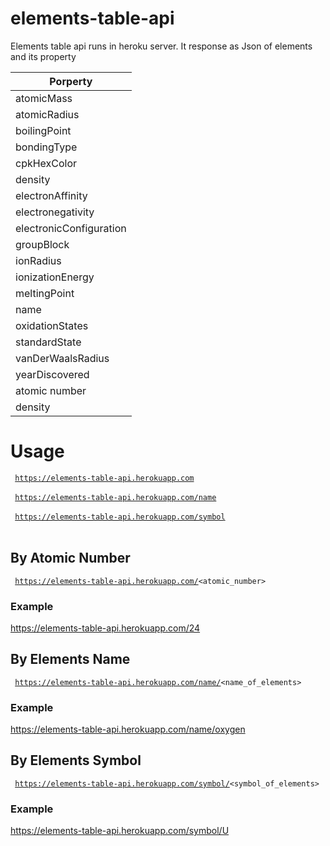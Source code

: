 # elements-table-api

Elements table api runs in heroku server. It response as Json of elements and its property

|       **Porperty**         |
|------------------------|
| atomicMass             |
| atomicRadius           |
| boilingPoint           |
| bondingType            |
| cpkHexColor            |
| density                |
| electronAffinity       |
| electronegativity      |
| electronicConfiguration|
| groupBlock             |
| ionRadius              |
| ionizationEnergy       |
| meltingPoint           |
| name                   |
| oxidationStates        |
| standardState          |
| vanDerWaalsRadius      |
| yearDiscovered         |
| atomic number          |
| density                |

# Usage

<code> https://elements-table-api.herokuapp.com </code> <br>
<code> https://elements-table-api.herokuapp.com/name </code> <br>
<code> https://elements-table-api.herokuapp.com/symbol </code> <br>

## By Atomic Number

<code> https://elements-table-api.herokuapp.com/<atomic_number> </code>
### Example
https://elements-table-api.herokuapp.com/24

## By Elements Name

<code> https://elements-table-api.herokuapp.com/name/<name_of_elements> </code>
### Example
https://elements-table-api.herokuapp.com/name/oxygen
  
## By Elements Symbol

<code> https://elements-table-api.herokuapp.com/symbol/<symbol_of_elements> </code>
### Example
https://elements-table-api.herokuapp.com/symbol/U

